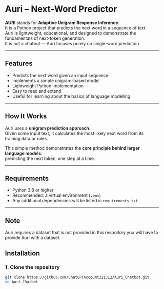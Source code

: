 # Auri – Next-Word Predictor

**AURI** stands for **Adaptive Unigram Response Inference**.  
It is a Python project that predicts the next word in a sequence of text.  
Auri is lightweight, educational, and designed to demonstrate the fundamentals of next-token generation.  
It is not a chatbot — Auri focuses purely on single-word prediction.

---

## Features
- Predicts the next word given an input sequence
- Implements a simple unigram-based model
- Lightweight Python implementation
- Easy to read and extend
- Useful for learning about the basics of language modelling

---

## How It Works
Auri uses a **unigram prediction approach**.  
Given some input text, it calculates the most likely next word from its training data or rules.  

This simple method demonstrates the **core principle behind larger language models**:  
predicting the next token, one step at a time.  

---

## Requirements
- Python 3.8 or higher  
- Recommended: a virtual environment (`venv`)  
- Any additional dependencies will be listed in `requirements.txt`

---

## Note
Auri requires a dataset that is not provided in this respoitory you will have to provide Auri
with a dataset.


## Installation

### 1. Clone the repository
```bash
git clone https://github.com/ChatGPTAccount321312/Auri_Chatbot.git
cd Auri_Chatbot

